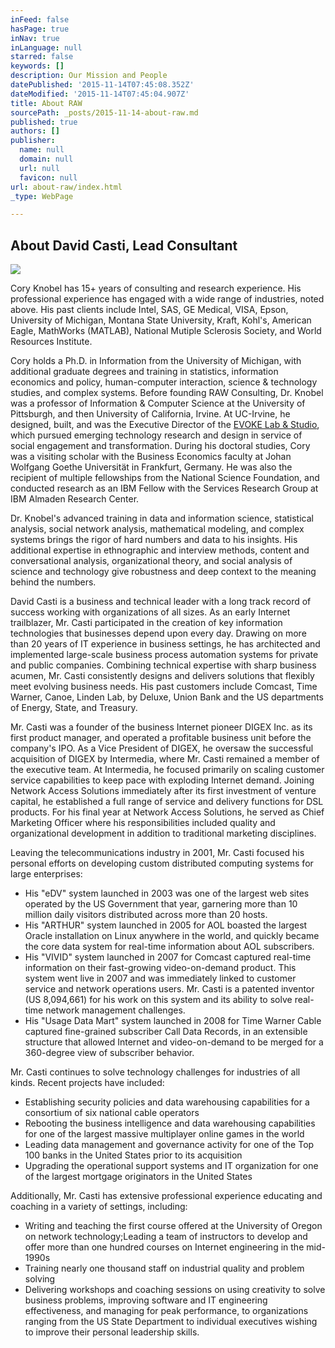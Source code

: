 ```yaml
---
inFeed: false
hasPage: true
inNav: true
inLanguage: null
starred: false
keywords: []
description: Our Mission and People
datePublished: '2015-11-14T07:45:08.352Z'
dateModified: '2015-11-14T07:45:04.907Z'
title: About RAW
sourcePath: _posts/2015-11-14-about-raw.md
published: true
authors: []
publisher:
  name: null
  domain: null
  url: null
  favicon: null
url: about-raw/index.html
_type: WebPage

---
```

## About David Casti, Lead Consultant
![](https://the-grid-user-content.s3-us-west-2.amazonaws.com/1cb4deeb-b9a3-4bba-89fd-2aec35b24fdc.jpg)

Cory Knobel has 15+ years of consulting and research experience. His professional experience has engaged with a wide range of industries, noted above. His past clients include Intel, SAS, GE Medical, VISA, Epson, University of Michigan, Montana State University, Kraft, Kohl's, American Eagle, MathWorks (MATLAB), National Mutiple Sclerosis Society, and World Resources Institute. 

Cory holds a Ph.D. in Information from the University of Michigan, with additional graduate degrees and training in statistics, information economics and policy, human-computer interaction, science & technology studies, and complex systems. Before founding RAW Consulting, Dr. Knobel was a professor of Information & Computer Science at the University of Pittsburgh, and then University of California, Irvine. At UC-Irvine, he designed, built, and was the Executive Director of the [EVOKE Lab & Studio][0], which pursued emerging technology research and design in service of social engagement and transformation. During his doctoral studies, Cory was a visiting scholar with the Business Economics faculty at Johan Wolfgang Goethe Universität in Frankfurt, Germany. He was also the recipient of multiple fellowships from the National Science Foundation, and conducted research as an IBM Fellow with the Services Research Group at IBM Almaden Research Center. 

Dr. Knobel's advanced training in data and information science, statistical analysis, social network analysis, mathematical modeling, and complex systems brings the rigor of hard numbers and data to his insights. His additional expertise in ethnographic and interview methods, content and conversational analysis, organizational theory, and social analysis of science and technology give robustness and deep context to the meaning behind the numbers.

David Casti is a business and technical leader with a long track record of success working with organizations of all sizes. As an early Internet trailblazer, Mr. Casti participated in the creation of key information technologies that businesses depend upon every day. Drawing on more than 20 years of IT experience in business settings, he has architected and implemented large-scale business process automation systems for private and public companies. Combining technical expertise with sharp business acumen, Mr. Casti consistently designs and delivers solutions that flexibly meet evolving business needs. His past customers include Comcast, Time Warner, Canoe, Linden Lab, by Deluxe, Union Bank and the US departments of Energy, State, and Treasury.

Mr. Casti was a founder of the business Internet pioneer DIGEX Inc. as its first product manager, and operated a profitable business unit before the company's IPO. As a Vice President of DIGEX, he oversaw the successful acquisition of DIGEX by Intermedia, where Mr. Casti remained a member of the executive team. At Intermedia, he focused primarily on scaling customer service capabilities to keep pace with exploding Internet demand. Joining Network Access Solutions immediately after its first investment of venture capital, he established a full range of service and delivery functions for DSL products. For his final year at Network Access Solutions, he served as Chief Marketing Officer where his responsibilities included quality and organizational development in addition to traditional marketing disciplines.

Leaving the telecommunications industry in 2001, Mr. Casti focused his personal efforts on developing custom distributed computing systems for large enterprises:

* His "eDV" system launched in 2003 was one of the largest web sites operated by the US Government that year, garnering more than 10 million daily visitors distributed across more than 20 hosts.
* His "ARTHUR" system launched in 2005 for AOL boasted the largest Oracle installation on Linux anywhere in the world, and quickly became the core data system for real-time information about AOL subscribers.
* His "VIVID" system launched in 2007 for Comcast captured real-time information on their fast-growing video-on-demand product. This system went live in 2007 and was immediately linked to customer service and network operations users. Mr. Casti is a patented inventor (US 8,094,661) for his work on this system and its ability to solve real-time network management challenges.
* His "Usage Data Mart" system launched in 2008 for Time Warner Cable captured fine-grained subscriber Call Data Records, in an extensible structure that allowed Internet and video-on-demand to be merged for a 360-degree view of subscriber behavior.

Mr. Casti continues to solve technology challenges for industries of all kinds. Recent projects have included:

* Establishing security policies and data warehousing capabilities for a consortium of six national cable operators
* Rebooting the business intelligence and data warehousing capabilities for one of the largest massive multiplayer online games in the world
* Leading data management and governance activity for one of the Top 100 banks in the United States prior to its acquisition
* Upgrading the operational support systems and IT organization for one of the largest mortgage originators in the United States

Additionally, Mr. Casti has extensive professional experience educating and coaching in a variety of settings, including:

* Writing and teaching the first course offered at the University of Oregon on network technology;Leading a team of instructors to develop and offer more than one hundred courses on Internet engineering in the mid-1990s
* Training nearly one thousand staff on industrial quality and problem solving
* Delivering workshops and coaching sessions on using creativity to solve business problems, improving software and IT engineering effectiveness, and managing for peak performance, to organizations ranging from the US State Department to individual executives wishing to improve their personal leadership skills.

[0]: http://evoke.ics.uci.edu/ "EVOKE Lab & Studio"